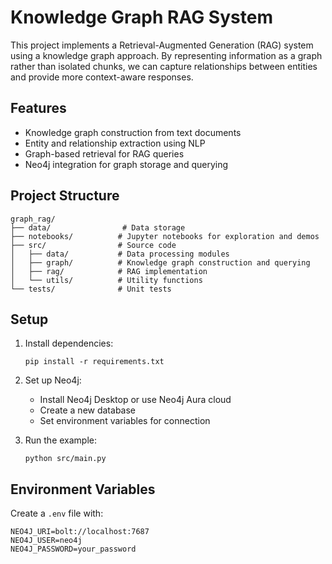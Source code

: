 # Knowledge Graph RAG System

This project implements a Retrieval-Augmented Generation (RAG) system using a knowledge graph approach. By representing information as a graph rather than isolated chunks, we can capture relationships between entities and provide more context-aware responses.

## Features

- Knowledge graph construction from text documents
- Entity and relationship extraction using NLP
- Graph-based retrieval for RAG queries
- Neo4j integration for graph storage and querying

## Project Structure

```
graph_rag/
├── data/                # Data storage
├── notebooks/          # Jupyter notebooks for exploration and demos
├── src/                # Source code
│   ├── data/           # Data processing modules
│   ├── graph/          # Knowledge graph construction and querying
│   ├── rag/            # RAG implementation
│   └── utils/          # Utility functions
└── tests/              # Unit tests
```

## Setup

1. Install dependencies:
   ```
   pip install -r requirements.txt
   ```

2. Set up Neo4j:
   - Install Neo4j Desktop or use Neo4j Aura cloud
   - Create a new database
   - Set environment variables for connection

3. Run the example:
   ```
   python src/main.py
   ```

## Environment Variables

Create a `.env` file with:

```
NEO4J_URI=bolt://localhost:7687
NEO4J_USER=neo4j
NEO4J_PASSWORD=your_password
```
